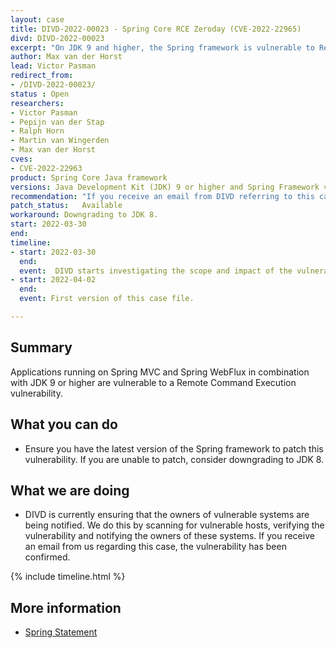 ```yaml
---
layout: case
title: DIVD-2022-00023 - Spring Core RCE Zeroday (CVE-2022-22965)
divd: DIVD-2022-00023
excerpt: "On JDK 9 and higher, the Spring framework is vulnerable to Remote Command Execution. DIVD is actively notifying owners of vulnerable systems."
author: Max van der Horst
lead: Victor Pasman
redirect_from:
- /DIVD-2022-00023/
status : Open
researchers:
- Victor Pasman
- Pepijn van der Stap
- Ralph Horn
- Martin van Wingerden
- Max van der Horst
cves: 
- CVE-2022-22963
product: Spring Core Java framework
versions: Java Development Kit (JDK) 9 or higher and Spring Framework versions 5.3.0 to 5.3.17, 5.2.0 to 5.2.19 and older versions.
recommendation: "If you receive an email from DIVD referring to this case, the vulnerability has been confirmed. Please update to Spring Framework 5.3.18 and 5.2.20 or greater. If you are not able to do so, please consider downgrading to Java 8. Tomcat installations have the option of upgrading to mitigate the vulnerability."
patch_status:	Available
workaround: Downgrading to JDK 8.
start: 2022-03-30
end:
timeline:
- start: 2022-03-30
  end:
  event:  DIVD starts investigating the scope and impact of the vulnerability.
- start: 2022-04-02
  end:	
  event: First version of this case file.

---
```

## Summary

Applications running on Spring MVC and Spring WebFlux in combination with JDK 9 or higher are vulnerable to a Remote Command Execution vulnerability.

## What you can do

* Ensure you have the latest version of the Spring framework to patch this vulnerability. If you are unable to patch, consider downgrading to JDK 8.

## What we are doing

* DIVD is currently ensuring that the owners of vulnerable systems are being notified. We do this by scanning for vulnerable hosts, verifying the 
vulnerability and notifying the owners of these systems. If you receive an email from us regarding this case, the vulnerability has been confirmed.

{% include timeline.html %}

## More information
* [Spring Statement](https://spring.io/blog/2022/03/31/spring-framework-rce-early-announcement)
